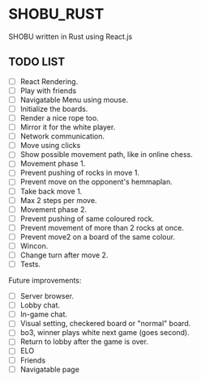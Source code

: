 # SHOBU_RUST
SHOBU written in Rust using React.js

## TODO LIST

- [ ] React Rendering.
- [ ] Play with friends
- [ ] Navigatable Menu using mouse.
- [ ] Initialize the boards.
- [ ] Render a nice rope too.
- [ ] Mirror it for the white player.
- [ ] Network communication.
- [ ] Move using clicks
- [ ] Show possible movement path, like in online chess.
- [ ] Movement phase 1.
- [ ] Prevent pushing of rocks in move 1.
- [ ] Prevent move on the opponent's hemmaplan.
- [ ] Take back move 1.
- [ ] Max 2 steps per move.
- [ ] Movement phase 2.
- [ ] Prevent pushing of same coloured rock.
- [ ] Prevent movement of more than 2 rocks at once.
- [ ] Prevent move2 on a board of the same colour.
- [ ] Wincon.
- [ ] Change turn after move 2.
- [ ] Tests.

Future improvements:

- [ ] Server browser.
- [ ] Lobby chat.
- [ ] In-game chat.
- [ ] Visual setting, checkered board or "normal" board.
- [ ] bo3, winner plays white next game (goes second).
- [ ] Return to lobby after the game is over.
- [ ] ELO
- [ ] Friends
- [ ] Navigatable page